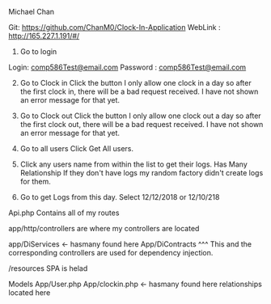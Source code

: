 Michael Chan

Git: https://github.com/ChanM0/Clock-In-Application
WebLink : http://165.227.1.191/#/

1. Go to login

Login: comp586Test@email.com
Password : comp586Test@email.com

2. Go to Clock in
   Click the button
   I only allow one clock in a day so after the first clock in, there will be a bad request received. I have not shown an error message for that yet.

3. Go to Clock out
   Click the button
   I only allow one clock out a day so after the first clock out, there will be a bad request received. I have not shown an error message for that yet.

4. Go to all users
   Click Get All users.

5. Click any users name from within the list to get their logs. Has Many Relationship
   If they don't have logs my random factory didn't create logs for them.

6. Go to get Logs from this day. Select 12/12/2018 or 12/10/218

Api.php Contains all of my routes

app/http/controllers are where my controllers are located

app/DiServices <- hasmany found here
App/DiContracts
^^^
This and the corresponding controllers are used for dependency injection.

/resources
SPA is helad

Models
App/User.php
App/clockin.php <- hasmany found here
relationships located here
